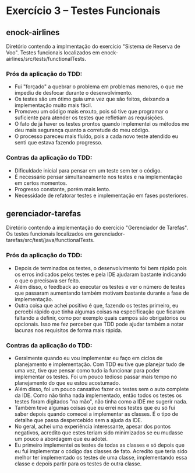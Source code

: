 # Exercício 3 – Testes Funcionais

## enock-airlines
Diretório contendo a implmentação do exercício "Sistema de Reserva de Voo". Testes funcionais localizados em enock-airlines/src/tests/functionalTests.

### Prós da aplicação do TDD:
- Fui "forçado" a quebrar o problema em problemas menores, o que me impediu de desfocar durante o desenvolvimento.
- Os testes são um ótimo guia uma vez que são feitos, deixando a implementação muito mais fácil.
- Promoveu um código mais enxuto, pois só tive que programar o suficiente para atender os testes que refletiam as requisições.
- O fato de já haver os testes prontos quando implementei os métodos me deu mais segurança quanto a corretude do meu código.
- O processo pareceu mais fluído, pois a cada novo teste atendido eu senti que estava fazendo progresso.

### Contras da aplicação do TDD:
- Dificuldade inicial para pensar em um teste sem ter o código.
- É necessário pensar simultaneamente nos testes e na implementação em certos momentos.
- Progresso constante, porém mais lento.
- Necessidade de refatorar testes e implementação em fases posteriores.


## gerenciador-tarefas
Diretório contendo a implementação do exercício "Gerenciador de Tarefas".
Os testes funcionais localizados em gerenciador-tarefas/src/test/java/functionalTests.

### Prós da aplicação do TDD:
- Depois de terminados os testes, o desenvolvimento foi bem rápido pois os erros indicados pelos testes e pela IDE ajudaram bastante indicando o que o precisava ser feito.  
- Além disso, o feedback ao executar os testes e ver o número de testes que passaram aumentando também motivam bastante durante a fase de implementação.  
- Outra coisa que achei positivo é que, fazendo os testes primeiro, eu percebi rápido que tinha algumas coisas na especificação que ficaram faltando a definir, como por exemplo quais campos são obrigatórios ou opcionais. Isso me fez perceber que TDD pode ajudar também a notar lacunas nos requisitos de forma mais rápida.  

### Contras da aplicação do TDD:
- Geralmente quando eu vou implementar eu faço em ciclos de planejamento e implementação. Com TDD eu tive que planejar tudo de uma vez, tive que pensar como tudo ia funcionar para poder implementar os testes. Foi um pouco tedioso passar mais tempo no planejamento do que eu estou acostumado.  
- Além disso, foi um pouco cansativo fazer os testes sem o auto complete da IDE. Como não tinha nada implementado, então todos os testes os testes foram digitados "na mão", não tinha como a IDE me sugerir nada.  
- Também teve algumas coisas que eu errei nos testes que eu só fui saber depois quando comecei a implementar as classes. É o tipo de detalhe que passa despercebido sem a ajuda da IDE.
- No geral, achei uma experiência interessante, apesar dos pontos negativos, acredito que estes teriam sido minimizados se eu mudasse um pouco a abordagem que eu adotei.  
- Eu primeiro implementei os testes de todas as classes e só depois que eu fui implementar o código das classes de fato. Acredito que teria sido melhor ter implementado os testes de uma classe, implementando essa classe e depois partir para os testes de outra classe.  
